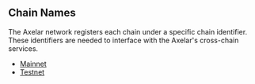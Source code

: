 ## Chain Names

The Axelar network registers each chain under a specific chain identifier.
These identifiers are needed to interface with the Axelar's cross-chain services.

* [Mainnet](./chain-names/mainnet)
* [Testnet](./chain-names/testnet)
